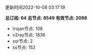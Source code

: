 更新时间2022-10-08 03:17:19

**总订阅: 64**
**总节点: 8549**
**有效节点: 2098**
- trojan节点: 108
- v2ray节点: 1836
- ssr节点: 2
- ss节点: 152
